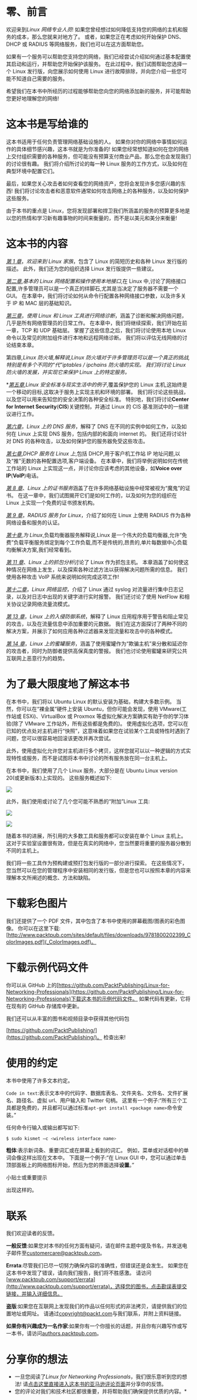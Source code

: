# 零、前言

欢迎来到*Linux 网络专业人员*! 如果您曾经想过如何降低支持您的网络的主机和服务的成本，那么您就来对地方了。 或者，如果您正在考虑如何开始保护 DNS、DHCP 或 RADIUS 等网络服务，我们也可以在这方面帮助您。

如果有一个服务可以帮助您支持您的网络，我们已经尝试介绍如何通过基本配置使其启动和运行，并帮助您开始保护该服务。 在此过程中，我们试图帮助您选择一个 Linux 发行版，向您展示如何使用 Linux 进行故障排除，并向您介绍一些您可能不知道自己需要的服务。

希望我们在本书中所经历的过程能够帮助您向您的网络添加新的服务，并可能帮助您更好地理解您的网络!

# 这本书是写给谁的

这本书适用于任何负责管理网络基础设施的人。 如果你对你的网络中事情如何运作的具体细节感兴趣，这本书就是为你准备的! 如果您经常想知道如何在您的网络上交付组织需要的各种服务，但可能没有预算支付商业产品，那么您也会发现我们的讨论很有趣。 我们将介绍所讨论的每一种 Linux 服务的工作方式，以及如何在典型环境中配置它们。

最后，如果您关心攻击者如何查看您的网络资产，您将会发现许多您感兴趣的东西! 我们将讨论攻击者和恶意软件通常如何攻击网络上的各种服务，以及如何保护这些服务。

由于本书的重点是 Linux，您将发现部署和捍卫我们所涵盖的服务的预算更多地是以您的热情和学习新有趣事物的时间来衡量的，而不是以美元和美分来衡量!

# 这本书的内容

[*第 1 章*](01.html#_idTextAnchor014)，*欢迎来到 Linux 家族*，包含了 Linux 的简短历史和各种 Linux 发行版的描述。 此外，我们还为您的组织选择 Linux 发行版提供一些建议。

[*第二章*](02.html#_idTextAnchor035),*基本的 Linux 网络配置和操作使用本地接口*,在 Linux 中,讨论了网络接口配置,许多管理员可以是一个真正的绊脚石,尤其是当决定了服务器不需要一个 GUI。 在本章中，我们将讨论如何从命令行配置各种网络接口参数，以及许多关于 IP 和 MAC 层的基础知识。

[*第三章*](03.html#_idTextAnchor053)，*使用 Linux 和 Linux 工具进行网络诊断*，涵盖了诊断和解决网络问题，几乎是所有网络管理员的日常工作。 在本章中，我们将继续探索，我们开始在前一章，TCP 和 UDP 基础层。 掌握了这些信息之后，我们将讨论使用本地 Linux 命令以及常见的附加组件进行本地和远程网络诊断。 我们将以评估无线网络的讨论结束本章。

第四章[](04.html#_idTextAnchor071)*,*Linux 防火墙*,解释说,Linux 防火墙对于许多管理员可以是一个真正的挑战,特别是有多个不同的“代”iptables / ipchains 防火墙的实现。 我们将讨论 Linux 防火墙的发展，并实现它来保护 Linux 上的特定服务。*

 *[*第五章*](05.html#_idTextAnchor085),*Linux 安全标准与现实生活中的例子*,覆盖保护您的 Linux 主机,这始终是一个移动的目标,这取决于服务上实现主机和环境的部署。 我们将讨论这些挑战，以及您可以用来告知您的安全决策的各种安全标准。 特别地，我们将讨论**Center for Internet Security**(**CIS**)关键控制，并通过 Linux 的 CIS 基准测试中的一些建议进行工作。

[*第六章*](06.html#_idTextAnchor100)，*Linux 上的 DNS 服务*，解释了 DNS 在不同的实例中如何工作，以及如何在 Linux 上实现 DNS 服务，包括内部的和面向 internet 的。 我们还将讨论针对 DNS 的各种攻击，以及如何保护您的服务器免受这些攻击。

[*第七章*](07.html#_idTextAnchor118),*DHCP 服务在 Linux 上*,包括 DHCP,用于客户机工作站 IP 地址问题,以及“推”无数的各种配置选项,客户端设备。 在本章中，我们将举例说明如何在传统工作站的 Linux 上实现这一点，并讨论你应该考虑的其他设备，如**Voice over IP**(**VoIP**)电话。

[*第 8 章*](08.html#_idTextAnchor133)、*Linux 上的证书服务*涵盖了在许多网络基础设施中经常被视为“魔鬼”的证书。 在这一章中，我们试图揭开它们是如何工作的，以及如何为您的组织在 Linux 上实现一个免费的证书颁发机构。

[*第 9 章*](09.html#_idTextAnchor153)，*RADIUS 服务 for Linux*，介绍了如何在 Linux 上使用 RADIUS 作为各种网络设备和服务的认证。

[*第十章*](10.html#_idTextAnchor170),*为 Linux*,负载均衡器服务解释说,Linux 是一个伟大的负载均衡器,允许“免费”负载平衡服务绑定到每个工作负载,而不是传统的,昂贵的,单片每数据中心负载均衡解决方案,我们经常看到。

[*第 11 章*](11.html#_idTextAnchor192)、*Linux 上的抓包分析*讨论了 Linux 作为抓包主机。 本章涵盖了如何使这种情况在网络上发生，以及探索各种过滤方法以获得解决问题所需的信息。 我们使用各种攻击 VoIP 系统来说明如何完成这项工作!

[*第十二章*](12.html#_idTextAnchor216)，*Linux 网络监控*，介绍了 Linux 通过 syslog 对流量进行集中日志记录，以及对日志中出现的关键字进行实时报警。 我们还讨论了使用 NetFlow 和相关协议记录网络流量流模式。

[*第 13 章*](13.html#_idTextAnchor236)，*Linux 上的入侵防御系统*，解释了 Linux 应用程序用于警告和阻止常见的攻击，以及在流量信息中添加重要的元数据。 我们在这方面探讨了两种不同的解决方案，并展示了如何应用各种过滤器来发现流量和攻击中的各种模式。

[*第 14 章*](14.html#_idTextAnchor252)，*Linux 上的蜜罐服务*，涵盖了使用蜜罐作为“欺骗主机”来分散和延迟你的攻击者，同时为防御者提供高保真度的警报。 我们也讨论使用蜜罐来研究公共互联网上恶意行为的趋势。

# 为了最大限度地了解这本书

在本书中，我们将以 Ubuntu Linux 的默认安装为基础，构建大多数示例。 当然，你可以在“裸金属”硬件上安装 Ubuntu，但你可能会发现，使用 VMware(工作站或 ESXi)、VirtualBox 或 Proxmox 等虚拟化解决方案确实有助于你的学习体验(除了 VMware 工作站外，所有这些都是免费的)。 使用虚拟化选项，您可以在已知的优点处对主机进行“快照”，这意味着如果您在试验某个工具或特性时遇到了问题，您可以很容易地回滚该更改并再次尝试。

此外，使用虚拟化允许您对主机进行多个拷贝，这样您就可以以一种逻辑的方式实现特性或服务，而不是试图将本书中讨论的所有服务放在同一台主机上。

在本书中，我们使用了几个 Linux 服务，大部分是在 Ubuntu Linux version 20(或更新版本)上实现的。 这些服务概述如下:

![](img/B16336_Preface_Table_01.jpg)

此外，我们使用或讨论了几个您可能不熟悉的“附加”Linux 工具:

![](img/B16336_Preface_Table_02a.jpg)

![](img/B16336_Preface_Table_02b.jpg)

随着本书的进展，所引用的大多数工具和服务都可以安装在单个 Linux 主机上。 这对于实验室设置很有效，但是在真实的网络中，您当然要将重要的服务器分散到不同的主机上。

我们将一些工具作为预构建或预打包发行版的一部分进行探索。 在这些情况下，您当然可以在您的管理程序中安装相同的发行版，但是您也可以按照本章的内容来理解本文所阐述的概念、方法和缺陷。

# 下载彩色图片

我们还提供了一个 PDF 文件，其中包含了本书中使用的屏幕截图/图表的彩色图像。 你可以在这里下载:[http://www.packtpub.com/sites/default/files/downloads/9781800202399_ColorImages.pdf](_ColorImages.pdf)。

# 下载示例代码文件

你可以从 GitHub 上的[https://github.com/PacktPublishing/Linux-for-Networking-Professionals](https://github.com/PacktPublishing/Linux-for-Networking-Professionals)下载这本书的示例代码文件。 如果代码有更新，它将在现有的 GitHub 存储库中更新。

我们还可以从丰富的图书和视频目录中获得其他代码包

[https://github.com/PacktPublishing/](https://github.com/PacktPublishing/)。 检查出来!

# 使用的约定

本书中使用了许多文本约定。

`Code in text`:表示文本中的代码字、数据库表名、文件夹名、文件名、文件扩展名、路径名、虚拟 url、用户输入和 Twitter 句柄。 这里有一个例子:“所有三个工具都是免费的，并且都可以通过标准`apt-get install <package name>`命令安装。”

任何命令行输入或输出都写如下:

```sh
$ sudo kismet –c <wireless interface name>
```

**粗体**:表示新词条、重要词汇或在屏幕上看到的词汇。 例如，菜单或对话框中的单词会像这样出现在文本中。 下面是一个例子:“在 Linux GUI 中，您可以通过单击顶部面板上的网络图标开始，然后为您的界面选择**设置**。”

小贴士或重要提示

出现这样的。

# 联系

我们欢迎读者的反馈。

**一般反馈**:如果您对本书的任何方面有疑问，请在邮件主题中提及书名，并发送电子邮件至[customercare@packtpub.com](mailto:customercare@packtpub.com)。

**Errata**:尽管我们已尽一切努力确保内容的准确性，但错误还是会发生。 如果您在这本书中发现了错误，请向我们报告，我们将不胜感激。 请访问[www.packtpub.com/support/errata](http://www.packtpub.com/support/errata)，选择您的图书，点击勘误表提交链接，并输入详细信息。

**盗版**:如果您在互联网上发现我们的作品以任何形式的非法拷贝，请提供我们的位置地址或网址。 请通过[copyright@packt.com](mailto:copyright@packt.com)与我们联系，并附上资料链接。

**如果你有兴趣成为一名作家**:如果你有一个你擅长的话题，并且你有兴趣写作或写一本书，请访问[authors.packtpub.com](http://authors.packtpub.com)。

# 分享你的想法

*   一旦您阅读了*Linux for Networking Professionals*，我们很乐意听到您的想法! 请[点击这里直接进入这本书的亚马逊评论页面](https://packt.link/r/1-800-20239-3)并分享你的反馈。
*   您的评论对我们和技术社区都很重要，并将帮助我们确保提供优质的内容。*